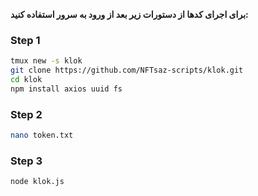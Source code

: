 
**برای اجرای کدها از دستورات زیر بعد از ورود به سرور استفاده کنید:**

### **Step 1**  
```bash
tmux new -s klok
git clone https://github.com/NFTsaz-scripts/klok.git
cd klok
npm install axios uuid fs
```

### **Step 2**  
```bash
nano token.txt
```

### **Step 3**  
```bash
node klok.js
```
